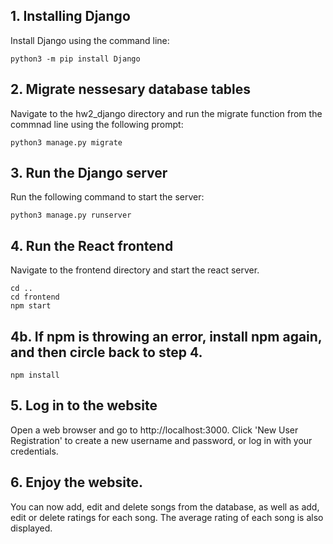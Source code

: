 ## 1. Installing Django

Install Django using the command line:

```shell
python3 -m pip install Django
```

## 2. Migrate nessesary database tables

Navigate to the hw2_django directory and run the migrate function from the commnad line using the following prompt:

```shell
python3 manage.py migrate
```

## 3. Run the Django server

Run the following command to start the server:

```shell
python3 manage.py runserver
```

## 4. Run the React frontend

Navigate to the frontend directory and start the react server.

```shell
cd ..
cd frontend
npm start
```

## 4b. If npm is throwing an error, install npm again, and then circle back to step 4.

```shell
npm install
```

## 5. Log in to the website

Open a web browser and go to http://localhost:3000. Click 'New User Registration' to create a new username and password, or log in with your credentials.

## 6. Enjoy the website.

You can now add, edit and delete songs from the database, as well as add, edit or delete ratings for each song. The average rating of each song is also displayed.
